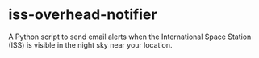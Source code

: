 # iss-overhead-notifier
A Python script to send email alerts when the International Space Station (ISS) is visible in the night sky near your location.
